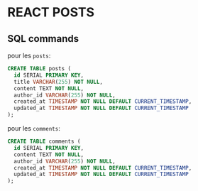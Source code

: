 # REACT POSTS

## SQL commands
pour les `posts`:
```sql
CREATE TABLE posts (
  id SERIAL PRIMARY KEY,
  title VARCHAR(255) NOT NULL,
  content TEXT NOT NULL,
  author_id VARCHAR(255) NOT NULL,
  created_at TIMESTAMP NOT NULL DEFAULT CURRENT_TIMESTAMP,
  updated_at TIMESTAMP NOT NULL DEFAULT CURRENT_TIMESTAMP
);

```

pour les `comments`:
```sql
CREATE TABLE comments (
  id SERIAL PRIMARY KEY,
  content TEXT NOT NULL,
  author_id VARCHAR(255) NOT NULL,
  created_at TIMESTAMP NOT NULL DEFAULT CURRENT_TIMESTAMP,
  updated_at TIMESTAMP NOT NULL DEFAULT CURRENT_TIMESTAMP
);
```
